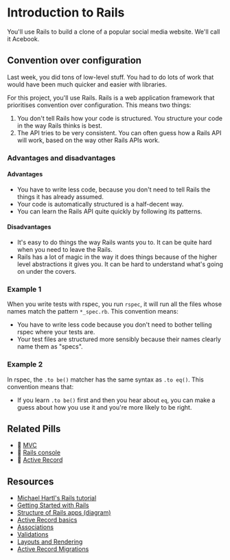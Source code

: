 # Introduction to Rails

You'll use Rails to build a clone of a popular social media website. We'll call it Acebook.

## Convention over configuration

Last week, you did tons of low-level stuff.  You had to do lots of work that would have been much quicker and easier with libraries.

For this project, you'll use Rails. Rails is a web application framework that prioritises convention over configuration. This means two things:

1. You don't tell Rails how your code is structured. You structure your code in the way Rails thinks is best.
2. The API tries to be very consistent. You can often guess how a Rails API will work, based on the way other Rails APIs work.

### Advantages and disadvantages

#### Advantages

* You have to write less code, because you don't need to tell Rails the things it has already assumed.
* Your code is automatically structured is a half-decent way.
* You can learn the Rails API quite quickly by following its patterns.

#### Disadvantages

* It's easy to do things the way Rails wants you to.  It can be quite hard when you need to leave the Rails.
* Rails has a lot of magic in the way it does things because of the higher level abstractions it gives you.  It can be hard to understand what's going on under the covers.

### Example 1

When you write tests with rspec,  you run `rspec`, it will run all the files whose names match the pattern `*_spec.rb`.  This convention means:

* You have to write less code because you don't need to bother telling rspec where your tests are.
* Your test files are structured more sensibly because their names clearly name them as "specs".

### Example 2

In rspec, the `.to be()` matcher has the same syntax as `.to eq()`.  This convention means that:

* If you learn `.to be()` first and then you hear about `eq`, you can make a guess about how you use it and you're more likely to be right.

## Related Pills

* :pill: [MVC](../../pills/mvc.md)
* :pill: [Rails console](../../pills/rails_console.md)
* :pill: [Active Record](../../pills/activerecord.md)

## Resources

* [Michael Hartl's Rails tutorial](http://www.railstutorial.org/book)
* [Getting Started with Rails](http://guides.rubyonrails.org/getting_started.html)
* [Structure of Rails apps (diagram)](http://images.thoughtbot.com/ember-rails-terminology-differences/rails.png)
* [Active Record basics](http://guides.rubyonrails.org/active_record_basics.html)
* [Associations](http://guides.rubyonrails.org/association_basics.html)
* [Validations](http://guides.rubyonrails.org/active_record_validations.html)
* [Layouts and Rendering](http://guides.rubyonrails.org/layouts_and_rendering.html)
* [Active Record Migrations](http://guides.rubyonrails.org/migrations.html)
